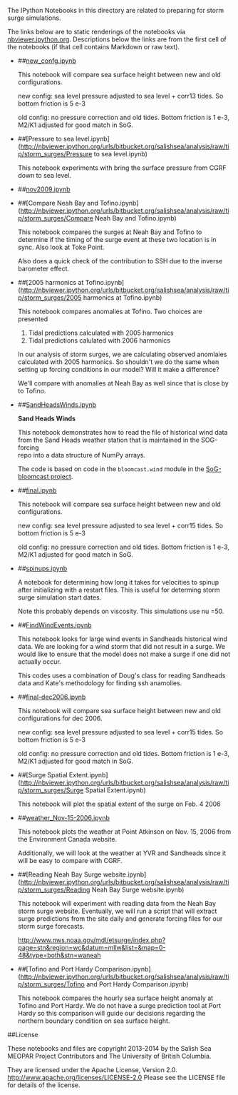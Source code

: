 The IPython Notebooks in this directory are related to preparing
for storm surge simulations.

The links below are to static renderings of the notebooks via
[nbviewer.ipython.org](http://nbviewer.ipython.org/).
Descriptions below the links are from the first cell of the notebooks
(if that cell contains Markdown or raw text).

* ##[new_confg.ipynb](http://nbviewer.ipython.org/urls/bitbucket.org/salishsea/analysis/raw/tip/storm_surges/new_confg.ipynb)  
    
    This notebook will compare sea surface height between new and old configurations.  
      
    new config: sea level pressure adjusted to sea level + corr13 tides. So bottom friction is 5 e-3  
      
    old config: no pressure correction and old tides. Bottom friction is 1 e-3, M2/K1 adjusted for good match in SoG.   
      


* ##[Pressure to sea level.ipynb](http://nbviewer.ipython.org/urls/bitbucket.org/salishsea/analysis/raw/tip/storm_surges/Pressure to sea level.ipynb)  
    
    This notebook experiments with bring the surface pressure from CGRF down to sea level.   

* ##[nov2009.ipynb](http://nbviewer.ipython.org/urls/bitbucket.org/salishsea/analysis/raw/tip/storm_surges/nov2009.ipynb)  
    
* ##[Compare Neah Bay and Tofino.ipynb](http://nbviewer.ipython.org/urls/bitbucket.org/salishsea/analysis/raw/tip/storm_surges/Compare Neah Bay and Tofino.ipynb)  
    
    This notebook compares the surges at Neah Bay and Tofino to determine if the timing of the surge event at these two location is in sync. Also look at Toke Point.  
      
    Also does a quick check of the contribution to SSH due to the inverse barometer effect.  

* ##[2005 harmonics at Tofino.ipynb](http://nbviewer.ipython.org/urls/bitbucket.org/salishsea/analysis/raw/tip/storm_surges/2005 harmonics at Tofino.ipynb)  
    
    This notebook compares anomalies at Tofino. Two choices are presented  
      
    1. Tidal predictions calculated with 2005 harmonics  
    2. Tidal predictions calulated with 2006 harmonics  
      
    In our analysis of storm surges, we are calculating observed anomlaies calculated with 2005 harmonics. So shouldn't we do the same when setting up forcing conditions in our model? Will it make a difference?  
      
    We'll compare with anomalies at Neah Bay as well since that is close by to Tofino.  

* ##[SandHeadsWinds.ipynb](http://nbviewer.ipython.org/urls/bitbucket.org/salishsea/analysis/raw/tip/storm_surges/SandHeadsWinds.ipynb)  
    
    **Sand Heads Winds**  
      
    This notebook demonstrates how to read the file of historical wind data  
    from the Sand Heads weather station that is maintained in the SOG-forcing  
    repo into a data structure of NumPy arrays.  
      
    The code is based on code in the `bloomcast.wind` module in the [SoG-bloomcast project](https://bitbucket.org/douglatornell/sog-bloomcast).  

* ##[final.ipynb](http://nbviewer.ipython.org/urls/bitbucket.org/salishsea/analysis/raw/tip/storm_surges/final.ipynb)  
    
    This notebook will compare sea surface height between new and old configurations.  
      
    new config: sea level pressure adjusted to sea level + corr15 tides. So bottom friction is 5 e-3  
      
    old config: no pressure correction and old tides. Bottom friction is 1 e-3, M2/K1 adjusted for good match in SoG.   
      


* ##[spinups.ipynb](http://nbviewer.ipython.org/urls/bitbucket.org/salishsea/analysis/raw/tip/storm_surges/spinups.ipynb)  
    
    A notebook for determining how long it takes for velocities to spinup after initializing with a restart files. This is useful for determing storm surge simulation start dates.   
      
    Note this probably depends on viscosity. This simulations use nu =50.  

* ##[FindWindEvents.ipynb](http://nbviewer.ipython.org/urls/bitbucket.org/salishsea/analysis/raw/tip/storm_surges/FindWindEvents.ipynb)  
    
    This notebook looks for large wind events in Sandheads historical wind data. We are looking for a wind storm that did not result in a surge. We would like to ensure that the model does not make a surge if one did not actually occur.   
      
    This codes uses a combination of Doug's class for reading Sandheads data and Kate's methodology for finding ssh anamolies.  

* ##[final-dec2006.ipynb](http://nbviewer.ipython.org/urls/bitbucket.org/salishsea/analysis/raw/tip/storm_surges/final-dec2006.ipynb)  
    
    This notebook will compare sea surface height between new and old configurations for dec 2006.  
      
    new config: sea level pressure adjusted to sea level + corr15 tides. So bottom friction is 5 e-3  
      
    old config: no pressure correction and old tides. Bottom friction is 1 e-3, M2/K1 adjusted for good match in SoG.   
      


* ##[Surge Spatial Extent.ipynb](http://nbviewer.ipython.org/urls/bitbucket.org/salishsea/analysis/raw/tip/storm_surges/Surge Spatial Extent.ipynb)  
    
    This notebook will plot the spatial extent of the surge on Feb. 4 2006  


* ##[weather_Nov-15-2006.ipynb](http://nbviewer.ipython.org/urls/bitbucket.org/salishsea/analysis/raw/tip/storm_surges/weather_Nov-15-2006.ipynb)  
    
    This notebook plots the weather at Point Atkinson on Nov. 15, 2006 from the Environment Canada website.   
      
    Additionally, we will look at the weather at YVR and Sandheads since it will be easy to compare with CGRF.   

* ##[Reading Neah Bay Surge website.ipynb](http://nbviewer.ipython.org/urls/bitbucket.org/salishsea/analysis/raw/tip/storm_surges/Reading Neah Bay Surge website.ipynb)  
    
    This notebook will experiment with reading data from the Neah Bay storm surge website. Eventually, we will run a script that will extract surge predictions from the site daily and generate forcing files for our storm surge forecasts.  
      
    http://www.nws.noaa.gov/mdl/etsurge/index.php?page=stn&region=wc&datum=mllw&list=&map=0-48&type=both&stn=waneah  

* ##[Tofino and Port Hardy Comparison.ipynb](http://nbviewer.ipython.org/urls/bitbucket.org/salishsea/analysis/raw/tip/storm_surges/Tofino and Port Hardy Comparison.ipynb)  
    
    This notebook compares the hourly sea surface height anomaly at Tofino and Port Hardy. We do not have a surge prediction tool at Port Hardy so this comparison will guide our decisions regarding the northern boundary condition on sea surface height.   


##License

These notebooks and files are copyright 2013-2014
by the Salish Sea MEOPAR Project Contributors
and The University of British Columbia.

They are licensed under the Apache License, Version 2.0.
http://www.apache.org/licenses/LICENSE-2.0
Please see the LICENSE file for details of the license.
